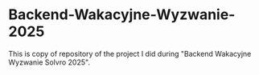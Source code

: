 # Backend-Wakacyjne-Wyzwanie-2025
This is copy of repository of the project I did during "Backend Wakacyjne Wyzwanie Solvro 2025".
